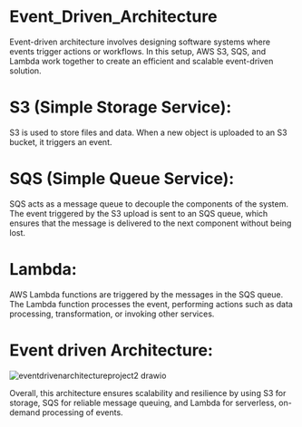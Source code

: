 # **Event_Driven_Architecture**
Event-driven architecture involves designing software systems where events trigger actions or workflows. In this setup, AWS S3, SQS, and Lambda work together to create an efficient and scalable event-driven solution.

# **S3 (Simple Storage Service):** 
  S3 is used to store files and data. When a new object is uploaded to an S3 bucket, it triggers an event.

# **SQS (Simple Queue Service)**: 
  SQS acts as a message queue to decouple the components of the system. The event triggered by the S3 upload is sent to an SQS queue, which ensures that the message is delivered to the       next component without being lost.

# **Lambda**: 
  AWS Lambda functions are triggered by the messages in the SQS queue. The Lambda function processes the event, performing actions such as data processing, transformation, or invoking other services.

# Event driven Architecture:

![eventdrivenarchitectureproject2 drawio](https://github.com/user-attachments/assets/18fd08b8-d4b4-46ff-a903-9a17e816d9a3)



Overall, this architecture ensures scalability and resilience by using S3 for storage, SQS for reliable message queuing, and Lambda for serverless, on-demand processing of events.


